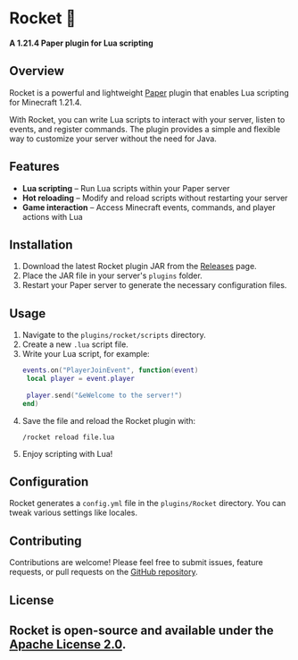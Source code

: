 # Rocket :rocket:

**A 1.21.4 Paper plugin for Lua scripting**

## Overview

Rocket is a powerful and lightweight [Paper](https://papermc.io/) plugin that enables Lua scripting for Minecraft 1.21.4.

With Rocket, you can write Lua scripts to interact with your server, listen to events, and register commands. 
The plugin provides a simple and flexible way to customize your server without the need for Java.

## Features

- **Lua scripting** – Run Lua scripts within your Paper server
- **Hot reloading** – Modify and reload scripts without restarting your server
- **Game interaction** – Access Minecraft events, commands, and player actions with Lua

## Installation

1. Download the latest Rocket plugin JAR from the [Releases](#) page.
2. Place the JAR file in your server's `plugins` folder.
3. Restart your Paper server to generate the necessary configuration files.

## Usage

1. Navigate to the `plugins/rocket/scripts` directory.
2. Create a new `.lua` script file.
3. Write your Lua script, for example:
   ```lua
   events.on("PlayerJoinEvent", function(event)
    local player = event.player
    
    player.send("&eWelcome to the server!")
   end)
   ```
4. Save the file and reload the Rocket plugin with:
   ```
   /rocket reload file.lua
   ```
5. Enjoy scripting with Lua!

## Configuration

Rocket generates a `config.yml` file in the `plugins/Rocket` directory.
You can tweak various settings like locales.

## Contributing

Contributions are welcome! Please feel free to submit issues, feature requests, or pull requests on the [GitHub repository](#).

## License

Rocket is open-source and available under the [Apache License 2.0](LICENSE).
---
